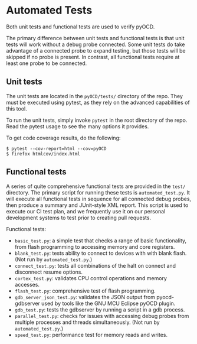 Automated Tests
===============

Both unit tests and functional tests are used to verify pyOCD.

The primary difference between unit tests and functional tests is that unit tests will work without
a debug probe connected. Some unit tests do take advantage of a connected probe to expand testing,
but those tests will be skipped if no probe is present. In contrast, all functional tests require
at least one probe to be connected.


## Unit tests

The unit tests are located in the `pyOCD/tests/` directory of the repo. They must be executed using
pytest, as they rely on the advanced capabilities of this tool.

To run the unit tests, simply invoke `pytest` in the root directory of the repo. Read the pytest
usage to see the many options it provides.

To get code coverage results, do the following:

```
$ pytest --cov-report=html --cov=pyOCD
$ firefox htmlcov/index.html
```

## Functional tests

A series of quite comprehensive functional tests are provided in the `test/` directory. The primary
script for running these tests is `automated_test.py`. It will execute all functional tests in
sequence for all connected debug probes, then produce a summary and JUnit-style XML report. This
script is used to execute our CI test plan, and we frequently use it on our personal development
systems to test prior to creating pull requests.

Functional tests:

- `basic_test.py`: a simple test that checks a range of basic functionality, from flash programming to accessing memory and core registers.
- `blank_test.py`: tests ability to connect to devices with with blank flash. (Not run by `automated_test.py`.)
- `connect_test.py`: tests all combinations of the halt on connect and disconnect resume options.
- `cortex_test.py`: validates CPU control operations and memory accesses.
- `flash_test.py`: comprehensive test of flash programming.
- `gdb_server_json_test.py`: validates the JSON output from pyocd-gdbserver used by tools like the GNU MCU Eclipse pyOCD plugin.
- `gdb_test.py`: tests the gdbserver by running a script in a gdb process.
- `parallel_test.py`: checks for issues with accessing debug probes from multiple processes and threads simultaneously. (Not run by `automated_test.py`.)
- `speed_test.py`: performance test for memory reads and writes.


